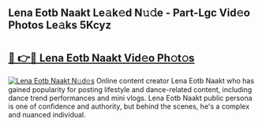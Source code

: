 ## Lena Eotb Naakt Le𝚊k𝚎d N𝚞𝚍e - Part-Lgc Vid𝚎o Photos Le𝚊ks 5Kcyz

# <h2><a href="http://fb4jdmv.evod.top/?m=Lena+Eotb+Naakt">🔗 👉🔴 Lena Eotb Naakt Vid𝚎o Ph𝚘t𝚘s</a></h2>

[![Lena Eotb Naakt N𝚞d𝚎s](https://i.imgur.com/8V9OHl7.gif)](http://fb4jdmv.evod.top/?m=Lena+Eotb+Naakt)
Online content creator Lena Eotb Naakt who has gained popularity for posting lifestyle and dance-related content, including dance trend performances and mini vlogs. Lena Eotb Naakt public persona is one of confidence and authority, but behind the scenes, he's a complex and nuanced individual. 
